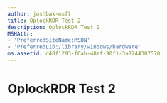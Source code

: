```yaml
---
author: joshbax-msft
title: OplockRDR Test 2
description: OplockRDR Test 2
MSHAttr:
- 'PreferredSiteName:MSDN'
- 'PreferredLib:/library/windows/hardware'
ms.assetid: d48f1293-f6ab-48ef-90f1-3a8244307570
---
```


# OplockRDR Test 2

 






